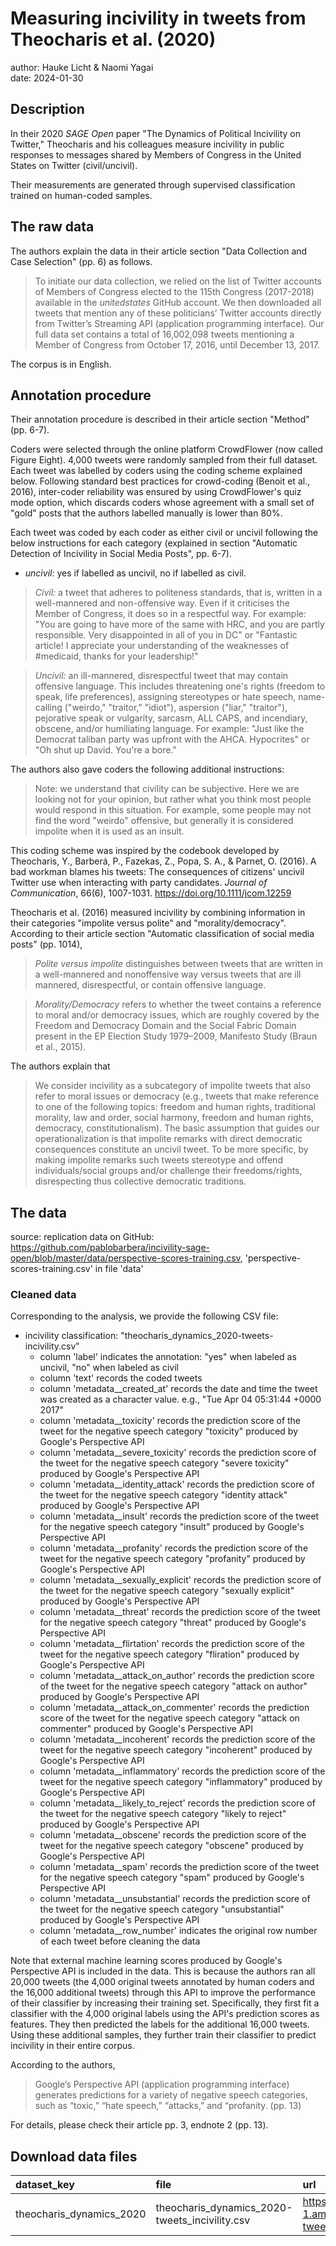 # Measuring incivility in tweets from Theocharis et al. (2020)

author: Hauke Licht & Naomi Yagai\
date: 2024-01-30

## Description

In their 2020 *SAGE Open* paper "The Dynamics of Political Incivility on Twitter," Theocharis and his colleagues measure incivility in public responses to messages shared by Members of Congress in the United States on Twitter (civil/uncivil).

Their measurements are generated through supervised classification trained on human-coded samples.

## The raw data

The authors explain the data in their article section "Data Collection and Case Selection" (pp. 6) as follows.

> To initiate our data collection, we relied on the list of Twitter accounts of Members of Congress elected to the 115th Congress (2017-2018) available in the *unitedstates* GitHub account. 
We then downloaded all tweets that mention any of these politicians’ Twitter accounts directly from Twitter’s Streaming API (application programming interface).
Our full data set contains a total of 16,002,098 tweets mentioning a Member of Congress from October 17, 2016, until December 13, 2017.

The corpus is in English.

## Annotation procedure

Their annotation procedure is described in their article section "Method" (pp. 6-7).

Coders were selected through the online platform CrowdFlower (now called Figure Eight). 
4,000 tweets were randomly sampled from their full dataset. 
Each tweet was labelled by coders using the coding scheme explained below. 
Following standard best practices for crowd-coding (Benoit et al., 2016), inter-coder reliability was ensured by using CrowdFlower's quiz mode option, which discards coders whose agreement with a small set of "gold" posts that the authors labelled manually is lower than 80%.

Each tweet was coded by each coder as either civil or uncivil following the below instructions for each category (explained in section "Automatic Detection of Incivility in Social Media Posts", pp. 6-7).

-   *uncivil:* yes if labelled as uncivil, no if labelled as civil.

> *Civil:* a tweet that adheres to politeness standards, that is, written in a well-mannered and non-offensive way. 
Even if it criticises the Member of Congress, it does so in a respectful way. 
For example: "You are going to have more of the same with HRC, and you are partly responsible. Very disappointed in all of you in DC" or "Fantastic article! I appreciate your understanding of the weaknesses of #medicaid, thanks for your leadership!"

> *Uncivil:* an ill-mannered, disrespectful tweet that may contain offensive language.
This includes threatening one's rights (freedom to speak, life preferences), assigning stereotypes or hate speech, name-calling ("weirdo," "traitor," "idiot"), aspersion ("liar," "traitor"), pejorative speak or vulgarity, sarcasm, ALL CAPS, and incendiary, obscene, and/or humiliating language. 
For example: "Just like the Democrat taliban party was upfront with the AHCA. Hypocrites" or "Oh shut up David. You're a bore."

The authors also gave coders the following additional instructions:

> Note: we understand that civility can be subjective. 
Here we are looking not for your opinion, but rather what you think most people would respond in this situation. 
For example, some people may not find the word "weirdo" offensive, but generally it is considered impolite when it is used as an insult.

This coding scheme was inspired by the codebook developed by Theocharis, Y., Barberá, P., Fazekas, Z., Popa, S. A., & Parnet, O. (2016). A bad workman blames his tweets: The consequences of citizens' uncivil Twitter use when interacting with party candidates. *Journal of Communication*, 66(6), 1007-1031. <https://doi.org/10.1111/jcom.12259>

Theocharis et al. (2016) measured incivility by combining information in their categories "impolite versus polite" and "morality/democracy".
According to their article section "Automatic classification of social media posts" (pp. 1014),

> *Polite versus impolite* distinguishes between tweets that are written in a well-mannered and nonoffensive way versus tweets that are ill mannered, disrespectful, or contain offensive language.

> *Morality/Democracy* refers to whether the tweet contains a reference to moral and/or democracy issues, which are roughly covered by the Freedom and Democracy Domain and the Social Fabric Domain present in the EP Election Study 1979–2009, Manifesto Study (Braun et al., 2015).

The authors explain that

> We consider incivility as a subcategory of impolite tweets that also refer to moral issues or democracy (e.g., tweets that make reference to one of the following topics: freedom and human rights, traditional morality, law and order, social harmony, freedom and human rights, democracy, constitutionalism). 
The basic assumption that guides our operationalization is that impolite remarks with direct democratic consequences constitute an uncivil tweet. 
To be more specific, by making impolite remarks such tweets stereotype and offend individuals/social groups and/or challenge their freedoms/rights, disrespecting thus collective democratic traditions. 


## The data

source: replication data on GitHub: <https://github.com/pablobarbera/incivility-sage-open/blob/master/data/perspective-scores-training.csv>, 'perspective-scores-training.csv' in file 'data'

### Cleaned data

Corresponding to the analysis, we provide the following CSV file:

- incivility classification: 
"theocharis_dynamics_2020-tweets-incivility.csv"
    - column 'label' indicates the annotation: "yes" when labeled as uncivil, "no" when labeled as civil
    - column 'text' records the coded tweets
    - column 'metadata__created_at' records the date and time the tweet was created as a character value. e.g., "Tue Apr 04 05:31:44 +0000 2017"
    - column 'metadata__toxicity' records the prediction score of the tweet for the negative speech category "toxicity" produced by Google's Perspective API
    - column 'metadata__severe_toxicity' records the prediction score of the tweet for the negative speech category "severe toxicity" produced by Google's Perspective API
    - column 'metadata__identity_attack' records the prediction score of the tweet for the negative speech category "identity attack" produced by Google's Perspective API
    - column 'metadata__insult' records the prediction score of the tweet for the negative speech category "insult" produced by Google's Perspective API
    - column 'metadata__profanity' records the prediction score of the tweet for the negative speech category "profanity" produced by Google's Perspective API
    - column 'metadata__sexually_explicit' records the prediction score of the tweet for the negative speech category "sexually explicit" produced by Google's Perspective API
    - column 'metadata__threat' records the prediction score of the tweet for the negative speech category "threat" produced by Google's Perspective API
    - column 'metadata__flirtation' records the prediction score of the tweet for the negative speech category "fliration" produced by Google's Perspective API
    - column 'metadata__attack_on_author' records the prediction score of the tweet for the negative speech category "attack on author" produced by Google's Perspective API
    - column 'metadata__attack_on_commenter' records the prediction score of the tweet for the negative speech category "attack on commenter" produced by Google's Perspective API
    - column 'metadata__incoherent' records the prediction score of the tweet for the negative speech category "incoherent" produced by Google's Perspective API
    - column 'metadata__inflammatory' records the prediction score of the tweet for the negative speech category "inflammatory" produced by Google's Perspective API
    - column 'metadata__likely_to_reject' records the prediction score of the tweet for the negative speech category "likely to reject" produced by Google's Perspective API
    - column 'metadata__obscene' records the prediction score of the tweet for the negative speech category "obscene" produced by Google's Perspective API
    - column 'metadata__spam' records the prediction score of the tweet for the negative speech category "spam" produced by Google's Perspective API
    - column 'metadata__unsubstantial' records the prediction score of the tweet for the negative speech category "unsubstantial" produced by Google's Perspective API
    - column 'metadata__row_number' indicates the original row number of each tweet before cleaning the data 
    
Note that external machine learning scores produced by Google's Perspective API is included in the data. 
This is because the authors ran all 20,000 tweets (the 4,000 original tweets annotated by human coders and the 16,000 additional tweets) through this API to improve the performance of their classifier by increasing their training set. 
Specifically, they first fit a classifier with the 4,000 original labels using the API's prediction scores as features.
They then predicted the labels for the additional 16,000 tweets.
Using these additional samples, they further train their classifier to predict incivility in their entire corpus.

According to the authors,

> Google’s Perspective API (application programming interface) generates predictions for a variety of negative speech categories, such as “toxic,” “hate speech,” “attacks,” and “profanity. (pp. 13)

For details, please check their article pp. 3, endnote 2 (pp. 13).

## Download data files

| dataset_key              | file                                           | url                                                                                                                                     |
|:-------------------------|:-----------------------------------------------|:----------------------------------------------------------------------------------------------------------------------------------------|
| theocharis_dynamics_2020 | theocharis_dynamics_2020-tweets_incivility.csv | https://cta-text-datasets.s3.eu-central-1.amazonaws.com/labeled/theocharis_dynamics_2020/theocharis_dynamics_2020-tweets_incivility.csv |
